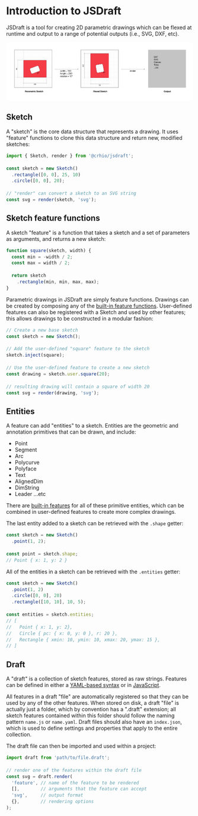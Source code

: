 # Introduction to JSDraft

JSDraft is a tool for creating 2D parametric drawings which can be flexed at runtime and output to a range of potential outputs (i.e., SVG, DXF, etc).

![Path Diagram](./diagram.png)

## Sketch

A "sketch" is the core data structure that represents a drawing. It uses "feature" functions to clone this data structure and return new, modified sketches:

```js
import { Sketch, render } from '@crhio/jsdraft';

const sketch = new Sketch()
  .rectangle([0, 0], 25, 10)
  .circle([0, 0], 20);

// "render" can convert a sketch to an SVG string
const svg = render(sketch, 'svg');
```

## Sketch feature functions

A sketch "feature" is a function that takes a sketch and a set of parameters as arguments, and returns a new sketch:

```js
function square(sketch, width) {
  const min = -width / 2;
  const max = width / 2;

  return sketch
    .rectangle(min, min, max, max);
}
```

Parametric drawings in JSDraft are simply feature functions. Drawings can be created by composing any of the [built-in feature functions](api.md). User-defined features can also be registered with a Sketch and used by other features; this allows drawings to be constructed in a modular fashion:

```js
// Create a new base sketch
const sketch = new Sketch();

// Add the user-defined "square" feature to the sketch
sketch.inject(square);

// Use the user-defined feature to create a new sketch
const drawing = sketch.user.square(20);

// resulting drawing will contain a square of width 20
const svg = render(drawing, 'svg');
```

## Entities

A feature can add "entities" to a sketch. Entities are the geometric and annotation primitives that can be drawn, and include:

* Point
* Segment
* Arc
* Polycurve
* Polyface
* Text
* AlignedDim
* DimString
* Leader
...etc

There are [built-in features](api.md) for all of these primitive entities, which can be combined in user-defined features to create more complex drawings.

The last entity added to a sketch can be retrieved with the `.shape` getter:
```js
const sketch = new Sketch()
  .point(1, 2);

const point = sketch.shape;
// Point { x: 1, y: 2 }
```

All of the entities in a sketch can be retrieved with the `.entities` getter:
```js
const sketch = new Sketch()
  .point(1, 2)
  .circle([0, 0], 20)
  .rectangle([10, 10], 10, 5);

const entities = sketch.entities;
// [
//   Point { x: 1, y: 2},
//   Circle { pc: { x: 0, y: 0 }, r: 20 },
//   Rectangle { xmin: 10, ymin: 10, xmax: 20, ymax: 15 },
// ]
```

## Draft

A "draft" is a collection of sketch features, stored as raw strings. Features can be defined in either a [YAML-based syntax](yaml-syntax.md) or in [JavaScript](js-syntax.md).

All features in a draft "file" are automatically registered so that they can be used by any of the other features. When stored on disk, a draft "file" is actually just a folder, which by convention has a ".draft" extension; all sketch features contained within this folder should follow the naming pattern `name.js` or `name.yaml`. Draft files should also have an `index.json`, which is used to define settings and properties that apply to the entire collection.

The draft file can then be imported and used within a project:

```js
import draft from 'path/to/file.draft';

// render one of the features within the draft file
const svg = draft.render(
  'feature', // name of the feature to be rendered
  [],        // arguments that the feature can accept
  'svg',     // output format
  {},        // rendering options
);
```

